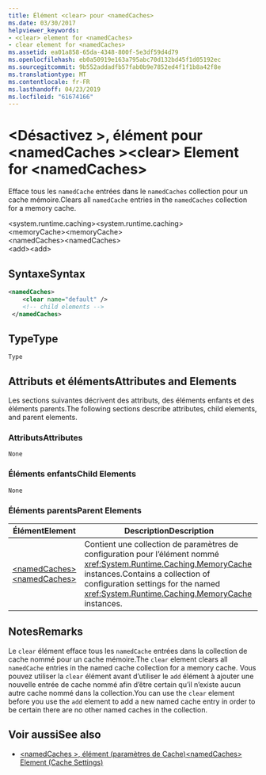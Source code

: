 ```yaml
---
title: Élément <clear> pour <namedCaches>
ms.date: 03/30/2017
helpviewer_keywords:
- <clear> element for <namedCaches>
- clear element for <namedCaches>
ms.assetid: ea01a858-65da-4348-800f-5e3df59d4d79
ms.openlocfilehash: eb0a50919e163a795abc70d132bd45f1d05192ec
ms.sourcegitcommit: 9b552addadfb57fab0b9e7852ed4f1f1b8a42f8e
ms.translationtype: MT
ms.contentlocale: fr-FR
ms.lasthandoff: 04/23/2019
ms.locfileid: "61674166"
---
```

# <a name="clear-element-for-namedcaches"></a><span data-ttu-id="2d3d2-102">\<Désactivez >, élément pour \<namedCaches ></span><span class="sxs-lookup"><span data-stu-id="2d3d2-102">\<clear> Element for \<namedCaches></span></span>
<span data-ttu-id="2d3d2-103">Efface tous les `namedCache` entrées dans le `namedCaches` collection pour un cache mémoire.</span><span class="sxs-lookup"><span data-stu-id="2d3d2-103">Clears all `namedCache` entries in the `namedCaches` collection for a memory cache.</span></span>  
  
 <span data-ttu-id="2d3d2-104">\<system.runtime.caching></span><span class="sxs-lookup"><span data-stu-id="2d3d2-104">\<system.runtime.caching></span></span>  
<span data-ttu-id="2d3d2-105">\<memoryCache></span><span class="sxs-lookup"><span data-stu-id="2d3d2-105">\<memoryCache></span></span>  
<span data-ttu-id="2d3d2-106">\<namedCaches></span><span class="sxs-lookup"><span data-stu-id="2d3d2-106">\<namedCaches></span></span>  
<span data-ttu-id="2d3d2-107">\<add></span><span class="sxs-lookup"><span data-stu-id="2d3d2-107">\<add></span></span>  
  
## <a name="syntax"></a><span data-ttu-id="2d3d2-108">Syntaxe</span><span class="sxs-lookup"><span data-stu-id="2d3d2-108">Syntax</span></span>  
  
```xml  
<namedCaches>  
    <clear name="default" />  
    <!-- child elements -->  
 </namedCaches>  
```  
  
## <a name="type"></a><span data-ttu-id="2d3d2-109">Type</span><span class="sxs-lookup"><span data-stu-id="2d3d2-109">Type</span></span>  
 `Type`  
  
## <a name="attributes-and-elements"></a><span data-ttu-id="2d3d2-110">Attributs et éléments</span><span class="sxs-lookup"><span data-stu-id="2d3d2-110">Attributes and Elements</span></span>  
 <span data-ttu-id="2d3d2-111">Les sections suivantes décrivent des attributs, des éléments enfants et des éléments parents.</span><span class="sxs-lookup"><span data-stu-id="2d3d2-111">The following sections describe attributes, child elements, and parent elements.</span></span>  
  
### <a name="attributes"></a><span data-ttu-id="2d3d2-112">Attributs</span><span class="sxs-lookup"><span data-stu-id="2d3d2-112">Attributes</span></span>  
 `None`  
  
### <a name="child-elements"></a><span data-ttu-id="2d3d2-113">Éléments enfants</span><span class="sxs-lookup"><span data-stu-id="2d3d2-113">Child Elements</span></span>  
 `None`  
  
### <a name="parent-elements"></a><span data-ttu-id="2d3d2-114">Éléments parents</span><span class="sxs-lookup"><span data-stu-id="2d3d2-114">Parent Elements</span></span>  
  
|<span data-ttu-id="2d3d2-115">Élément</span><span class="sxs-lookup"><span data-stu-id="2d3d2-115">Element</span></span>|<span data-ttu-id="2d3d2-116">Description</span><span class="sxs-lookup"><span data-stu-id="2d3d2-116">Description</span></span>|  
|-------------|-----------------|  
|[<span data-ttu-id="2d3d2-117">\<namedCaches></span><span class="sxs-lookup"><span data-stu-id="2d3d2-117">\<namedCaches></span></span>](../../../../../docs/framework/configure-apps/file-schema/runtime/namedcaches-element-cache-settings.md)|<span data-ttu-id="2d3d2-118">Contient une collection de paramètres de configuration pour l’élément nommé <xref:System.Runtime.Caching.MemoryCache> instances.</span><span class="sxs-lookup"><span data-stu-id="2d3d2-118">Contains a collection of configuration settings for the named <xref:System.Runtime.Caching.MemoryCache> instances.</span></span>|  
  
## <a name="remarks"></a><span data-ttu-id="2d3d2-119">Notes</span><span class="sxs-lookup"><span data-stu-id="2d3d2-119">Remarks</span></span>  
 <span data-ttu-id="2d3d2-120">Le `clear` élément efface tous les `namedCache` entrées dans la collection de cache nommé pour un cache mémoire.</span><span class="sxs-lookup"><span data-stu-id="2d3d2-120">The `clear` element clears all `namedCache` entries in the named cache collection for a memory cache.</span></span> <span data-ttu-id="2d3d2-121">Vous pouvez utiliser la `clear` élément avant d’utiliser le `add` élément à ajouter une nouvelle entrée de cache nommé afin d’être certain qu’il n’existe aucun autre cache nommé dans la collection.</span><span class="sxs-lookup"><span data-stu-id="2d3d2-121">You can use the `clear` element before you use the `add` element to add a new named cache entry in order to be certain there are no other named caches in the collection.</span></span>  
  
## <a name="see-also"></a><span data-ttu-id="2d3d2-122">Voir aussi</span><span class="sxs-lookup"><span data-stu-id="2d3d2-122">See also</span></span>

- [<span data-ttu-id="2d3d2-123">\<namedCaches >, élément (paramètres de Cache)</span><span class="sxs-lookup"><span data-stu-id="2d3d2-123">\<namedCaches> Element (Cache Settings)</span></span>](../../../../../docs/framework/configure-apps/file-schema/runtime/namedcaches-element-cache-settings.md)
